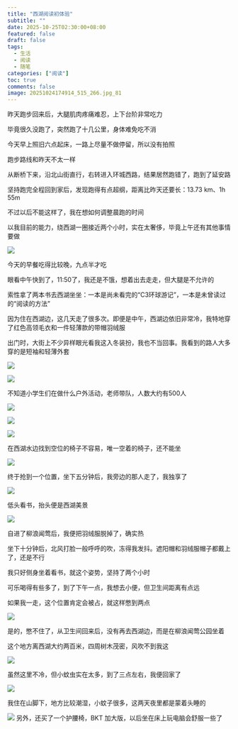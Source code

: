 ```yaml
---
title: "西湖阅读初体验"
subtitle: ""
date: 2025-10-25T02:30:00+08:00
featured: false
draft: false
tags:
  - 生活
  - 阅读
  - 随笔
categories: ["阅读"]
toc: true
comments: false
image: 20251024174914_515_266.jpg_81
---
```


昨天跑步回来后，大腿肌肉疼痛难忍，上下台阶非常吃力

毕竟很久没跑了，突然跑了十几公里，身体难免吃不消

今天早上照旧六点起床，一路上尽量不做停留，所以没有拍照

跑步路线和昨天不太一样

从断桥下来，沿北山街直行，右转进入环城西路，结果居然跑错了，跑到了延安路

坚持跑完全程回到家后，发现跑得有点超纲，距离比昨天还要长：13.73 km、1h 55m

不过以后不能这样了，我在想如何调整晨跑的时间

以我目前的能力，绕西湖一圈接近两个小时，实在太奢侈，毕竟上午还有其他事情要做

<img 
  src="20251024174334_503_266.jpg"
  alt=" "
/>

今天的早餐吃得比较晚，九点半才吃

眼看中午快到了，11:50了，我还是不饿，想着出去走走，但大腿是不允许的

索性拿了两本书去西湖坐坐：一本是尚未看完的“C3环球游记”，一本是未曾读过的“阅读的方法”

因为住在西湖边，这几天走了很多次。即便是中午，西湖边依旧非常冷，我特地穿了红色高领毛衣和一件轻薄款的带帽羽绒服

出门时，大街上不少异样眼光看我这入冬装扮，我也不当回事。我看到的路人大多穿的是短袖和轻薄外套

<Img 
  src="20251024174447_504_266.jpg"
  alt=" "
/>

<Img 
  src="20251024174502_506_266.jpg"
  alt=" "
/>

不知道小学生们在做什么户外活动，老师带队，人数大约有500人

<Img 
  src="20251024174538_508_266.jpg"
  alt=" "
/>

<Img 
  src="20251024174609_509_266.jpg"
  alt=" "
/>

<Img 
  src="20251024174629_510_266.jpg"
  alt=" "
/>

在西湖水边找到空位的椅子不容易，唯一空着的椅子，还不能坐

<Img 
  src="20251024174900_514_266.jpg"
  alt=" "
/>

终于抢到一个位置，坐下五分钟后，我旁边的那人走了，我独享了

<Img 
  src="20251024174837_513_266.jpg"
  alt=" "
/>

低头看书，抬头便是西湖美景

<Img 
  src="20251024174800_512_266.jpg"
  alt=" "
/>

自进了柳浪闻莺后，我便把羽绒服脱掉了，确实热

坐下十分钟后，北风打脸一般呼呼的吹，冻得我发抖。遮阳帽和羽绒服帽子都戴上了，还是不行

我只好侧身坐着看书，就这个姿势，坚持了两个小时

可乐喝得有些多了，到了下午一点，我想去小便，但卫生间距离有点远

如果我一走，这个位置肯定会被占，就这样憋到两点

<Img 
  src="20251024174944_516_266.jpg"
  alt=" "
/>

是的，憋不住了，从卫生间回来后，没有再去西湖边，而是在柳浪闻莺公园坐着

这个地方离西湖大约两百米，四周树木茂密，风吹不到我这

<Img 
  src="20251024174914_515_266.jpg"
  alt=" "
/>

虽然这里不冷，但小蚊虫实在太多，到了三点左右，我便回家了

<Img 
  src="20251024175022_520_266.jpg"
  alt=" "
/>

我住在山脚下，地方比较潮湿，小蚊子很多，这两天夜里都是蒙着头睡的

<Img 
  src="20251024233908_526_266.jpg"
  alt=" "
/>
另外，还买了一个护腰椅，BKT 加大版，以后坐在床上玩电脑会舒服一些了